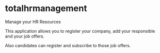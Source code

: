 # totalhrmanagement
Manage your HR Resources

This application allows you to register your company, add your responsible and your job offers.

Also candidates can register and subscribe to those job offers.

